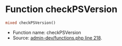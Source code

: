 Function checkPSVersion
===========================





```php
mixed checkPSVersion()
```

* Function name: checkPSVersion
* Source: [admin-dev/functions.php line 218](https://github.com/PrestaShop/PrestaShop/blob/1.5.0.15/admin-dev/functions.php#L218).

